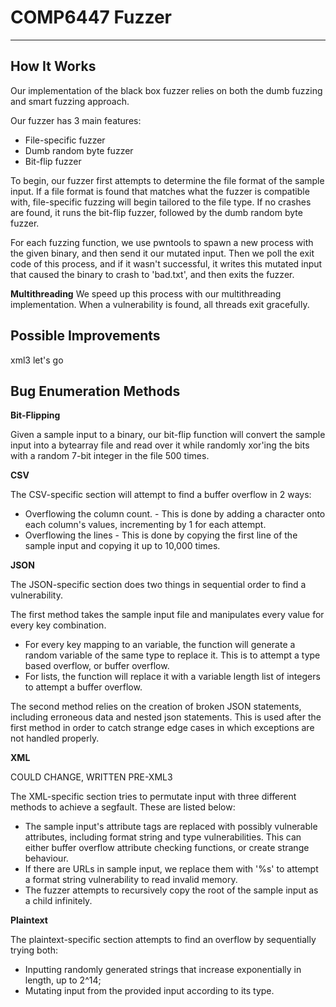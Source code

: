 # COMP6447 Fuzzer

---

## **How It Works**

Our implementation of the black box fuzzer relies on both the dumb fuzzing and smart fuzzing approach.

Our fuzzer has 3 main features:

- File-specific fuzzer
- Dumb random byte fuzzer
- Bit-flip fuzzer

To begin, our fuzzer first attempts to determine the file format of the sample input. If a file format is found that matches what the fuzzer is compatible with, file-specific fuzzing will begin tailored to the file type. If no crashes are found, it runs the bit-flip fuzzer, followed by the dumb random byte fuzzer.

For each fuzzing function, we use pwntools to spawn a new process with the given binary, and then send it our mutated input. Then we poll the exit code of this process, and if it wasn't successful, it writes this mutated input that caused the binary to crash to 'bad.txt', and then exits the fuzzer.

**Multithreading**
We speed up this process with our multithreading implementation. When a vulnerability is found, all threads exit gracefully.

## **Possible Improvements**

xml3 let's go

## **Bug Enumeration Methods**

**Bit-Flipping**

Given a sample input to a binary, our bit-flip function will convert the sample input into a bytearray file and read over it while randomly xor'ing the bits with a random 7-bit integer in the file 500 times.

**CSV**

The CSV-specific section will attempt to find a buffer overflow in 2 ways:

- Overflowing the column count. - This is done by adding a character onto each column's values, incrementing by 1 for each attempt.
- Overflowing the lines - This is done by copying the first line of the sample input and copying it up to 10,000 times.

**JSON**

The JSON-specific section does two things in sequential order to find a vulnerability.

The first method takes the sample input file and manipulates every value for every key combination.

- For every key mapping to an variable, the function will generate a random variable of the same type to replace it. This is to attempt a type based overflow, or buffer overflow.
- For lists, the function will replace it with a variable length list of integers to attempt a buffer overflow.

The second method relies on the creation of broken JSON statements, including erroneous data and nested json statements. This is used after the first method in order to catch strange edge cases in which exceptions are not handled properly.

**XML**

COULD CHANGE, WRITTEN PRE-XML3

The XML-specific section tries to permutate input with three different methods to achieve a segfault. These are listed below:

- The sample input's attribute tags are replaced with possibly vulnerable attributes, including format string and type vulnerabilities. This can either buffer overflow attribute checking functions, or create strange behaviour.
- If there are URLs in sample input, we replace them with '%s' to attempt a format string vulnerability to read invalid memory.
- The fuzzer attempts to recursively copy the root of the sample input as a child infinitely.

**Plaintext**

The plaintext-specific section attempts to find an overflow by sequentially trying both:

- Inputting randomly generated strings that increase exponentially in length, up to 2^14;
- Mutating input from the provided input according to its type.
